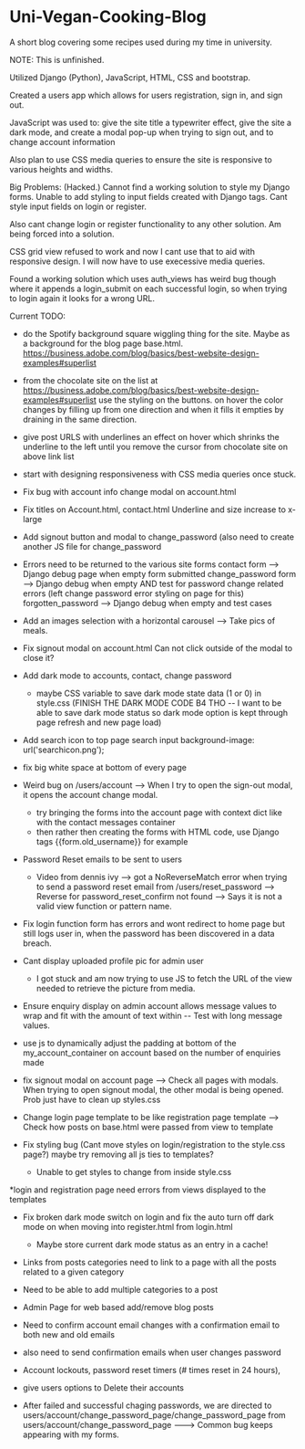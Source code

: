 # Uni-Vegan-Cooking-Blog
A short blog covering some recipes used during my time in university.

NOTE: This is unfinished.

Utilized Django (Python), JavaScript, HTML, CSS and bootstrap. 

Created a users app which allows for users registration, sign in, and sign out.

JavaScript was used to:
    give the site title a typewriter effect, 
    give the site a dark mode,
    and create a modal pop-up when trying to sign out, and to change account information


Also plan to use CSS media queries to ensure the site is responsive to various heights and widths.


Big Problems: (Hacked.)
Cannot find a working solution to style my Django forms. Unable to add styling to input fields created with Django tags.
	Cant style input fields on login or register. 

Also cant change login or register functionality to any other solution. Am being forced into a solution.

CSS grid view refused to work and now I cant use that to aid with responsive design. I will now have to use execessive media queries.


Found a working solution which uses auth_views
	has weird bug though where it appends a login_submit on each successful login, so when trying to login again it looks for a wrong URL. 



Current TODO:


* do the Spotify background square wiggling thing for the site. Maybe as a background for the blog page base.html. https://business.adobe.com/blog/basics/best-website-design-examples#superlist 

* from the chocolate site on the list at https://business.adobe.com/blog/basics/best-website-design-examples#superlist use the styling on the buttons. on hover the color changes by filling up from one direction and when it fills it empties by draining in the same direction.

* give post URLS with underlines an effect on hover which shrinks the underline to the left until you remove the cursor from chocolate site on above link list


* start with designing responsiveness with CSS media queries once stuck.


* Fix bug with account info change modal on account.html


* Fix titles on Account.html, contact.html
	Underline and size increase to x-large


* Add signout button and modal to change_password (also need to create another JS file for change_password


* Errors need to be returned to the various site forms 
	contact form --> Django debug page when empty form submitted
	change_password form --> Django debug when empty AND test for password change related errors (left change password error styling on page for this)
	forgotten_password --> Django debug when empty and test cases


* Add an images selection with a horizontal carousel --> Take pics of meals.


* Fix signout modal on account.html 
	Can not click outside of the modal to close it?


* Add dark mode to accounts, contact, change password 
	* maybe CSS variable to save dark mode state data (1 or 0) in style.css
		(FINISH THE DARK MODE CODE B4 THO -- I want to be able to save dark mode status so dark mode option is kept through page refresh and new page load)



* Add search icon to top page search input 
	  background-image: url('searchicon.png');




* fix big white space at bottom of every page

* Weird bug on /users/account --> When I try to open the sign-out modal, it opens the account change modal.
	* try bringing the forms into the account page with context dict like with the contact messages container 
	* then rather then creating the forms with HTML code, use Django tags {{form.old_username}} for example

* Password Reset emails to be sent to users 
	* Video from dennis ivy --> got a NoReverseMatch error when trying to send a password reset email from /users/reset_password --> Reverse for password_reset_confirm not found --> Says it is not a valid view function or pattern name.

* Fix login function form has errors and wont redirect to home page but still logs user in, when the password has been discovered in a data breach. 

* Cant display uploaded profile pic for admin user 
	* I got stuck and am now trying to use JS to fetch the URL of the view needed to retrieve the picture from media.

* Ensure enquiry display on admin account allows message values to wrap and fit with the amount of text within -- Test with long message values.



* use js to dynamically adjust the padding at bottom of the my_account_container on account based on the number of enquiries made 


* fix signout modal on account page --> Check all pages with modals. When trying to open signout modal, the other modal is being opened. Prob just have to clean up styles.css

* Change login page template to be like registration page template --> Check how posts on base.html were passed from view to template

* Fix styling bug (Cant move styles on login/registration to the style.css page?) maybe try removing all js ties to templates?
	* Unable to get styles to change from inside style.css

*login and registration page need errors from views displayed to the templates

* Fix broken dark mode switch on login and fix the auto turn off dark mode on when moving into register.html from login.html
	* Maybe store current dark mode status as an entry in a cache!

* Links from posts categories need to link to a page with all the posts related to a given category

* Need to be able to add multiple categories to a post

* Admin Page for web based add/remove blog posts

* Need to confirm account email changes with a confirmation email to both new and old emails
* also need to send confirmation emails when user changes password
* Account lockouts, password reset timers (# times reset in 24 hours), 

* give users options to Delete their accounts 


* After failed and successful chaging passwords, we are directed to users/account/change_password_page/change_password_page from users/account/change_password_page ---> Common bug keeps appearing with my forms.



